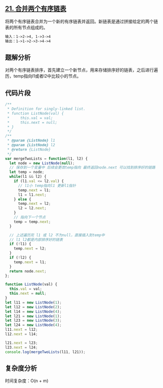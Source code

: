## [21. 合并两个有序链表](https://leetcode-cn.com/problems/merge-two-sorted-lists/)

将两个有序链表合并为一个新的有序链表并返回。新链表是通过拼接给定的两个链表的所有节点组成的。

```html
输入：1->2->4, 1->3->4
输出：1->1->2->3->4->4
```

## 题解分析

对两个有序链表排序，首先建立一个新节点，用来存储排序好的链表，之后进行遍历，temp指向l1或者l2中比较小的节点。

## 代码片段

```Javascript
/**
 * Definition for singly-linked list.
 * function ListNode(val) {
 *     this.val = val;
 *     this.next = null;
 * }
 */
/**
 * @param {ListNode} l1
 * @param {ListNode} l2
 * @return {ListNode}
 */
var mergeTwoLists = function(l1, l2) {
  let node = new ListNode(null);
  // 保存到一个变量中 后续会更改temp指向 最终返回node.next 可以找到排序好的链路
  let temp = node;
  while(l1 && l2) {
    if (l1.val <= l2.val) {
      // l1小 temp指向l1 更新l1指针
      temp.next = l1;
      l1 = l1.next;
    } else {
      temp.next = l2;
      l2 = l2.next;
    }
    // 指向下一个节点
    temp = temp.next;
  }

  // 上述遍历完 l1 或 l2 不为null，直接插入到temp中
  // l1 l2都是内部排序好的链表
  if (!l1) {
    temp.next = l2;
  }
  if (!l2) {
    temp.next = l1;
  }
  return node.next;
};

function ListNode(val) {
  this.val = val;
  this.next = null;
}
let l11 = new ListNode(1);
let l12 = new ListNode(2);
let l14 = new ListNode(4);
let l21 = new ListNode(1);
let l23 = new ListNode(3);
let l24 = new ListNode(4);
l11.next = l12;
l12.next = l14;

l21.next = l23;
l23.next = l24;
console.log(mergeTwoLists(l11, l21));
```

## 复杂度分析

时间复杂度：O(n + m)